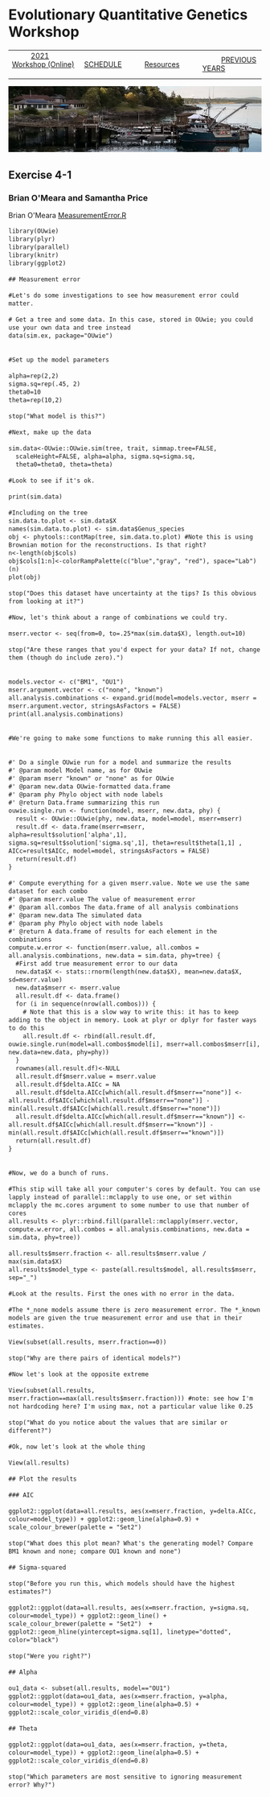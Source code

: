 
# Evolutionary Quantitative Genetics Workshop #

|        |        |        |    |
|--------|---------------------------------------------|--------------------|------------------------------------------|
| &nbsp;&nbsp;&nbsp;&nbsp;&nbsp;&nbsp;&nbsp;&nbsp;&nbsp; [2021 Workshop (Online)](/index.html) &nbsp;&nbsp;&nbsp;&nbsp;&nbsp;&nbsp;&nbsp;&nbsp;&nbsp; | &nbsp;&nbsp;&nbsp;&nbsp;&nbsp;&nbsp;&nbsp;&nbsp;&nbsp;&nbsp;&nbsp;&nbsp; [SCHEDULE](schedule.html) &nbsp;&nbsp;&nbsp;&nbsp;&nbsp;&nbsp;&nbsp;&nbsp;&nbsp; | &nbsp;&nbsp;&nbsp;&nbsp;&nbsp;&nbsp;&nbsp;&nbsp;&nbsp;&nbsp;&nbsp;&nbsp; [Resources](resources.html) &nbsp;&nbsp;&nbsp;&nbsp;&nbsp;&nbsp;&nbsp;&nbsp;&nbsp; | &nbsp;&nbsp;&nbsp;&nbsp;&nbsp;&nbsp;&nbsp;&nbsp;&nbsp; [PREVIOUS YEARS](previous.html) &nbsp;&nbsp;&nbsp;&nbsp;&nbsp;&nbsp; |


<div align="left">
<img src="/media/FHLimage2018b.jpg" alt="FHL waterfront in 2018">
</div>

## Exercise 4-1 ##

### Brian O'Meara and Samantha Price ###
  
Brian O'Meara [MeasurementError.R](https://drive.google.com/file/d/1Y5YLuic8-rSrXBV1c8pI757CLs3gMgm9/view?usp=sharing)

```
library(OUwie)
library(plyr)
library(parallel)
library(knitr)
library(ggplot2)

## Measurement error

#Let's do some investigations to see how measurement error could matter.

# Get a tree and some data. In this case, stored in OUwie; you could use your own data and tree instead
data(sim.ex, package="OUwie")


#Set up the model parameters

alpha=rep(2,2)
sigma.sq=rep(.45, 2)
theta0=10
theta=rep(10,2)

stop("What model is this?")

#Next, make up the data

sim.data<-OUwie::OUwie.sim(tree, trait, simmap.tree=FALSE,
  scaleHeight=FALSE, alpha=alpha, sigma.sq=sigma.sq,
  theta0=theta0, theta=theta)

#Look to see if it's ok. 

print(sim.data)

#Including on the tree
sim.data.to.plot <- sim.data$X
names(sim.data.to.plot) <- sim.data$Genus_species
obj <- phytools::contMap(tree, sim.data.to.plot) #Note this is using Brownian motion for the reconstructions. Is that right?
n<-length(obj$cols)
obj$cols[1:n]<-colorRampPalette(c("blue","gray", "red"), space="Lab")(n)
plot(obj)

stop("Does this dataset have uncertainty at the tips? Is this obvious from looking at it?")

#Now, let's think about a range of combinations we could try.

mserr.vector <- seq(from=0, to=.25*max(sim.data$X), length.out=10)

stop("Are these ranges that you'd expect for your data? If not, change them (though do include zero).")


models.vector <- c("BM1", "OU1")
mserr.argument.vector <- c("none", "known")
all.analysis.combinations <- expand.grid(model=models.vector, mserr = mserr.argument.vector, stringsAsFactors = FALSE)
print(all.analysis.combinations)


#We're going to make some functions to make running this all easier. 


#' Do a single OUwie run for a model and summarize the results
#' @param model Model name, as for OUwie
#' @param mserr "known" or "none" as for OUwie
#' @param new.data OUwie-formatted data.frame
#' @param phy Phylo object with node labels
#' @return Data.frame summarizing this run
ouwie.single.run <- function(model, mserr, new.data, phy) {
  result <- OUwie::OUwie(phy, new.data, model=model, mserr=mserr)
  result.df <- data.frame(mserr=mserr, alpha=result$solution['alpha',1], sigma.sq=result$solution['sigma.sq',1], theta=result$theta[1,1] , AICc=result$AICc, model=model, stringsAsFactors = FALSE)
  return(result.df)
}

#' Compute everything for a given mserr.value. Note we use the same dataset for each combo
#' @param mserr.value The value of measurement error
#' @param all.combos The data.frame of all analysis combinations
#' @param new.data The simulated data
#' @param phy Phylo object with node labels
#' @return A data.frame of results for each element in the combinations
compute.w.error <- function(mserr.value, all.combos = all.analysis.combinations, new.data = sim.data, phy=tree) {
  #First add true measurement error to our data
  new.data$X <- stats::rnorm(length(new.data$X), mean=new.data$X, sd=mserr.value)
  new.data$mserr <- mserr.value
  all.result.df <- data.frame()
  for (i in sequence(nrow(all.combos))) {
    # Note that this is a slow way to write this: it has to keep adding to the object in memory. Look at plyr or dplyr for faster ways to do this
    all.result.df <- rbind(all.result.df, ouwie.single.run(model=all.combos$model[i], mserr=all.combos$mserr[i],  new.data=new.data, phy=phy))
  }
  rownames(all.result.df)<-NULL
  all.result.df$mserr.value = mserr.value
  all.result.df$delta.AICc = NA
  all.result.df$delta.AICc[which(all.result.df$mserr=="none")] <- all.result.df$AICc[which(all.result.df$mserr=="none")] - min(all.result.df$AICc[which(all.result.df$mserr=="none")])
  all.result.df$delta.AICc[which(all.result.df$mserr=="known")] <- all.result.df$AICc[which(all.result.df$mserr=="known")] - min(all.result.df$AICc[which(all.result.df$mserr=="known")]) 
  return(all.result.df)
}


#Now, we do a bunch of runs.

#This stip will take all your computer's cores by default. You can use lapply instead of parallel::mclapply to use one, or set within mclapply the mc.cores argument to some number to use that number of cores
all.results <- plyr::rbind.fill(parallel::mclapply(mserr.vector, 
compute.w.error, all.combos = all.analysis.combinations, new.data = sim.data, phy=tree))

all.results$mserr.fraction <- all.results$mserr.value / max(sim.data$X)
all.results$model_type <- paste(all.results$model, all.results$mserr, sep="_")

#Look at the results. First the ones with no error in the data.

#The *_none models assume there is zero measurement error. The *_known models are given the true measurement error and use that in their estimates.

View(subset(all.results, mserr.fraction==0))

stop("Why are there pairs of identical models?")

#Now let's look at the opposite extreme

View(subset(all.results, mserr.fraction==max(all.results$mserr.fraction))) #note: see how I'm not hardcoding here? I'm using max, not a particular value like 0.25

stop("What do you notice about the values that are similar or different?")

#Ok, now let's look at the whole thing

View(all.results)

## Plot the results

### AIC 

ggplot2::ggplot(data=all.results, aes(x=mserr.fraction, y=delta.AICc, colour=model_type)) + ggplot2::geom_line(alpha=0.9) + scale_colour_brewer(palette = "Set2")

stop("What does this plot mean? What's the generating model? Compare BM1 known and none; compare OU1 known and none")

## Sigma-squared

stop("Before you run this, which models should have the highest estimates?")

ggplot2::ggplot(data=all.results, aes(x=mserr.fraction, y=sigma.sq, colour=model_type)) + ggplot2::geom_line() + scale_colour_brewer(palette = "Set2")  + ggplot2::geom_hline(yintercept=sigma.sq[1], linetype="dotted", color="black")

stop("Were you right?")

## Alpha

ou1_data <- subset(all.results, model=="OU1")
ggplot2::ggplot(data=ou1_data, aes(x=mserr.fraction, y=alpha, colour=model_type)) + ggplot2::geom_line(alpha=0.5) + ggplot2::scale_color_viridis_d(end=0.8)

## Theta

ggplot2::ggplot(data=ou1_data, aes(x=mserr.fraction, y=theta, colour=model_type)) + ggplot2::geom_line(alpha=0.5) + ggplot2::scale_color_viridis_d(end=0.8)

stop("Which parameters are most sensitive to ignoring measurement error? Why?")
```